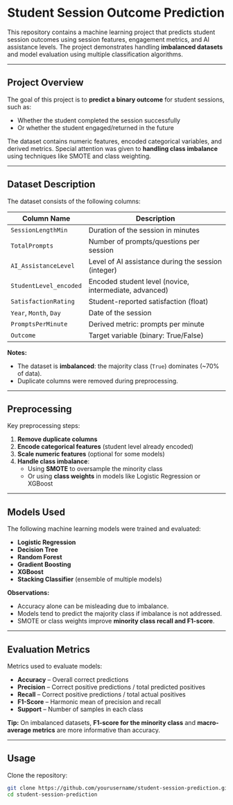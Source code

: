 # Student Session Outcome Prediction

This repository contains a machine learning project that predicts student session outcomes using session features, engagement metrics, and AI assistance levels. The project demonstrates handling **imbalanced datasets** and model evaluation using multiple classification algorithms.

---

## **Project Overview**

The goal of this project is to **predict a binary outcome** for student sessions, such as:

- Whether the student completed the session successfully  
- Or whether the student engaged/returned in the future  

The dataset contains numeric features, encoded categorical variables, and derived metrics. Special attention was given to **handling class imbalance** using techniques like SMOTE and class weighting.

---

## **Dataset Description**

The dataset consists of the following columns:

| Column Name             | Description |
|-------------------------|-------------|
| `SessionLengthMin`      | Duration of the session in minutes |
| `TotalPrompts`          | Number of prompts/questions per session |
| `AI_AssistanceLevel`    | Level of AI assistance during the session (integer) |
| `StudentLevel_encoded`  | Encoded student level (novice, intermediate, advanced) |
| `SatisfactionRating`    | Student-reported satisfaction (float) |
| `Year`, `Month`, `Day`  | Date of the session |
| `PromptsPerMinute`      | Derived metric: prompts per minute |
| `Outcome`               | Target variable (binary: True/False) |

**Notes:**

- The dataset is **imbalanced**: the majority class (`True`) dominates (~70% of data).  
- Duplicate columns were removed during preprocessing.  

---

## **Preprocessing**

Key preprocessing steps:

1. **Remove duplicate columns**  
2. **Encode categorical features** (student level already encoded)  
3. **Scale numeric features** (optional for some models)  
4. **Handle class imbalance**:  
   - Using **SMOTE** to oversample the minority class  
   - Or using **class weights** in models like Logistic Regression or XGBoost  

---

## **Models Used**

The following machine learning models were trained and evaluated:

- **Logistic Regression**  
- **Decision Tree**  
- **Random Forest**  
- **Gradient Boosting**  
- **XGBoost**  
- **Stacking Classifier** (ensemble of multiple models)  

**Observations:**

- Accuracy alone can be misleading due to imbalance.  
- Models tend to predict the majority class if imbalance is not addressed.  
- SMOTE or class weights improve **minority class recall and F1-score**.

---

## **Evaluation Metrics**

Metrics used to evaluate models:

- **Accuracy** – Overall correct predictions  
- **Precision** – Correct positive predictions / total predicted positives  
- **Recall** – Correct positive predictions / total actual positives  
- **F1-Score** – Harmonic mean of precision and recall  
- **Support** – Number of samples in each class  

**Tip:** On imbalanced datasets, **F1-score for the minority class** and **macro-average metrics** are more informative than accuracy.

---

## **Usage**

Clone the repository:

```bash
git clone https://github.com/yourusername/student-session-prediction.git
cd student-session-prediction
